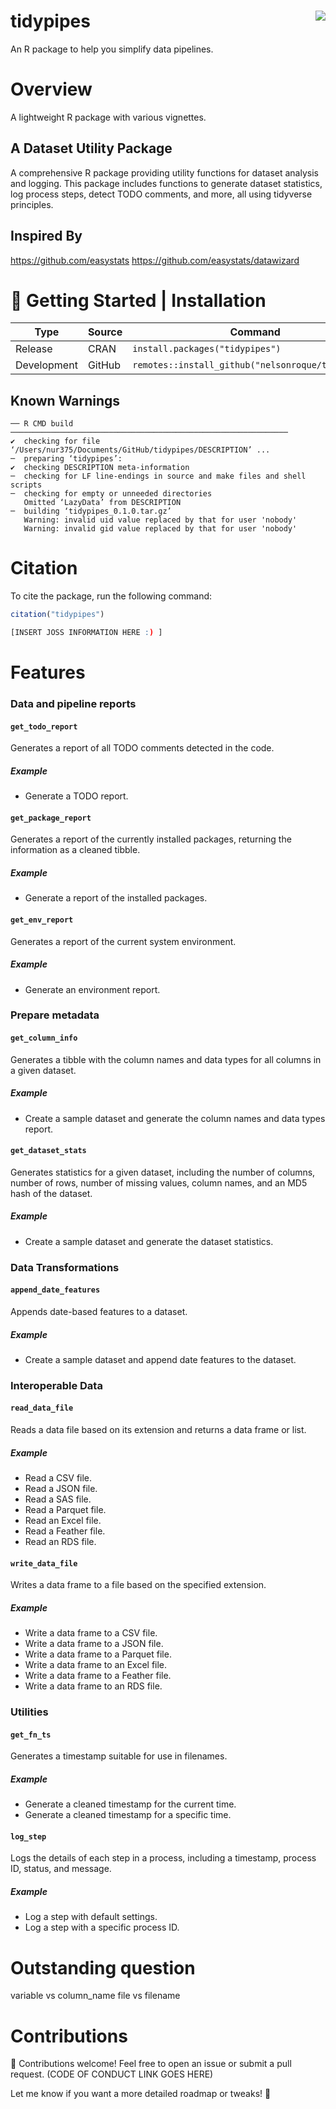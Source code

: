 # tidypipes <img src="man/figures/logo.png" align="right" />
An R package to help you simplify data pipelines.

# Overview
A lightweight R package with various vignettes.

## A Dataset Utility Package

A comprehensive R package providing utility functions for dataset analysis and logging. This package includes functions to generate dataset statistics, log process steps, detect TODO comments, and more, all using tidyverse principles.

## Inspired By
https://github.com/easystats
https://github.com/easystats/datawizard

# 🚀 Getting Started | Installation

| Type | Source | Command |
|----|----|----|
| Release | CRAN | `install.packages("tidypipes")` |
| Development | GitHub | `remotes::install_github("nelsonroque/tidypipes")` |

## Known Warnings

```
── R CMD build ──────────────────────────────────────────────────────────────
✔  checking for file ‘/Users/nur375/Documents/GitHub/tidypipes/DESCRIPTION’ ...
─  preparing ‘tidypipes’:
✔  checking DESCRIPTION meta-information
─  checking for LF line-endings in source and make files and shell scripts
─  checking for empty or unneeded directories
   Omitted ‘LazyData’ from DESCRIPTION
─  building ‘tidypipes_0.1.0.tar.gz’
   Warning: invalid uid value replaced by that for user 'nobody'
   Warning: invalid gid value replaced by that for user 'nobody'
```

# Citation

To cite the package, run the following command:

``` r
citation("tidypipes")

[INSERT JOSS INFORMATION HERE :) ]
```

# Features

### Data and pipeline reports

#### `get_todo_report`

Generates a report of all TODO comments detected in the code.

##### Example

- Generate a TODO report.

#### `get_package_report`

Generates a report of the currently installed packages, returning the information as a cleaned tibble.

##### Example

- Generate a report of the installed packages.

#### `get_env_report`

Generates a report of the current system environment.

##### Example

- Generate an environment report.

### Prepare metadata

#### `get_column_info`

Generates a tibble with the column names and data types for all columns in a given dataset.

##### Example

- Create a sample dataset and generate the column names and data types report.

#### `get_dataset_stats`

Generates statistics for a given dataset, including the number of columns, number of rows, number of missing values, column names, and an MD5 hash of the dataset.

##### Example

- Create a sample dataset and generate the dataset statistics.

### Data Transformations

#### `append_date_features`

Appends date-based features to a dataset.

##### Example

- Create a sample dataset and append date features to the dataset.

### Interoperable Data

#### `read_data_file`

Reads a data file based on its extension and returns a data frame or list.

##### Example

- Read a CSV file.
- Read a JSON file.
- Read a SAS file.
- Read a Parquet file.
- Read an Excel file.
- Read a Feather file.
- Read an RDS file.

#### `write_data_file`

Writes a data frame to a file based on the specified extension.

##### Example

- Write a data frame to a CSV file.
- Write a data frame to a JSON file.
- Write a data frame to a Parquet file.
- Write a data frame to an Excel file.
- Write a data frame to a Feather file.
- Write a data frame to an RDS file.

### Utilities

#### `get_fn_ts`

Generates a timestamp suitable for use in filenames.

##### Example

- Generate a cleaned timestamp for the current time.
- Generate a cleaned timestamp for a specific time.

#### `log_step`

Logs the details of each step in a process, including a timestamp, process ID, status, and message.

##### Example

- Log a step with default settings.
- Log a step with a specific process ID.


# Outstanding question

variable vs column_name
file vs filename

# Contributions
📢 Contributions welcome! Feel free to open an issue or submit a pull request. (CODE OF CONDUCT LINK GOES HERE)

Let me know if you want a more detailed roadmap or tweaks! 🚀
